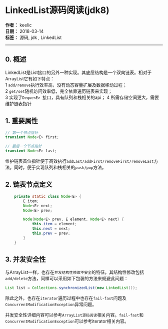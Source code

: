 # LinkedList源码阅读(jdk8)

**作者：** keelic  
**日期：** 2018-03-14  
**标签：** 源码, jdk , LinkedList 

---

## 0. 概述
LinkedList是List接口的另外一种实现。其底层结构是一个双向链表。相对于ArrayList它有如下特点：  
1 `add/remove`执行效率高，没有动态容量扩展及数据移动过程；  
2 `get/set`随机访问效率低，完全依靠遍历链表来实现；  
3 实现了`Deque<E> `接口，具有队列和栈相关的api；
4 所需存储空间更大，需要维护链表指针

## 1. 重要属性
```java
// 第一个节点指针
transient Node<E> first;

// 最后一个节点指针
transient Node<E> last;
```
维护链表首位指针便于高效执行`addLast/addFirst/removeFirst/removeLast`方法。同时，便于实现队列和栈相关的`push/pop`方法。

## 2. 链表节点定义
```java
    private static class Node<E> {
        E item;
        Node<E> next;
        Node<E> prev;

        Node(Node<E> prev, E element, Node<E> next) {
            this.item = element;
            this.next = next;
            this.prev = prev;
        }
    }
```
 
## 3. 并发安全性
与ArrayList一样，也存在`并发结构性修改不安全`的特征。其结构性修改包括`add/delete`方法，同样可以采用如下包装的方法来规避此问题：  
```java
List list = Collections.synchronizedList(new LinkedList());
```
除此之外，也存在`iterator`遍历过程中也存在`fail-fast`问题及`ConcurrentModificationException`异常问题。  

并发安全性详细内容可以参考`ArrayList源码阅读`相关内容。`fail-fast`和`ConcurrentModificationException`可以参考iterator相关内容。